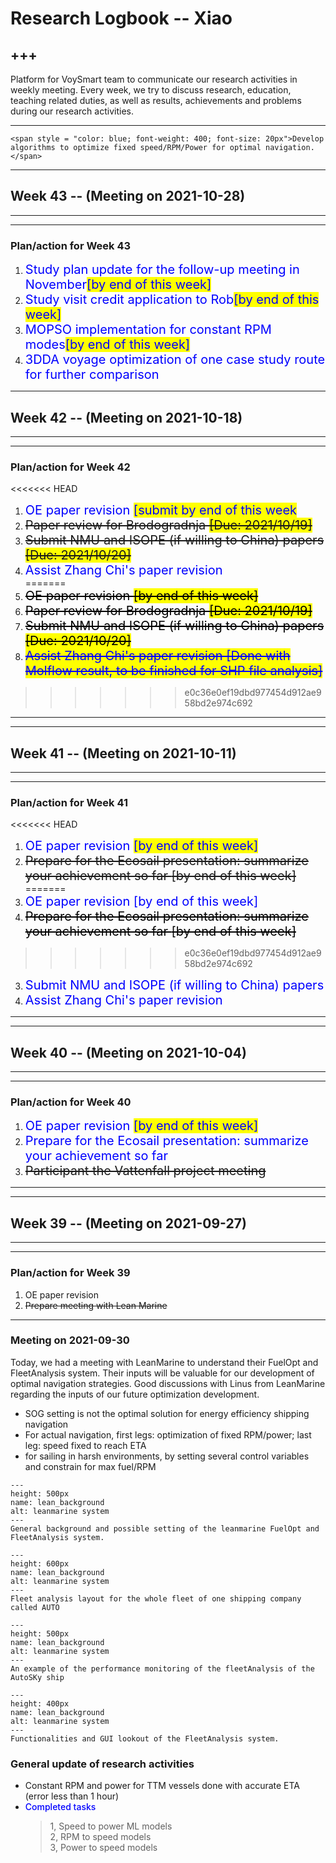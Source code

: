 # Research Logbook -- Xiao

+++
---
Platform for VoySmart team to communicate our research activities in weekly meeting. Every week, we try to discuss research, education, teaching related duties, as well as results, achievements and problems during our research activities.

---

```{admonition}  <span style = "color: blue; font-weight: 600; font-size: 25px">Urgent duties</span>
<span style = "color: blue; font-weight: 400; font-size: 20px">Develop algorithms to optimize fixed speed/RPM/Power for optimal navigation.</span>
```

***
## Week 43 -- (Meeting on 2021-10-28)
---
***

### Plan/action for Week 43
1. <span style = "font-weight: 400; font-size: 20px; color: blue">Study plan update for the follow-up meeting in November<span style = "background: yellow">[by end of this week]<br /> </span></span>
2. <span style = "font-weight: 400; font-size: 20px; color: blue">Study visit credit application to Rob<span style = "background: yellow">[by end of this week]<br /> </span></span>
3. <span style = "font-weight: 400; font-size: 20px; color: blue">MOPSO implementation for constant RPM modes<span style = "background: yellow">[by end of this week]<br /> </span></span>
4. <span style = "font-weight: 400; font-size: 20px; color: blue">3DDA voyage optimization of one case study route for further comparison<br /> </span></span>

***
## Week 42 -- (Meeting on 2021-10-18)
---
***

### Plan/action for Week 42
<<<<<<< HEAD
1. <span style = "font-weight: 400; font-size: 20px; color: blue">OE paper revision<span style = "background: yello"> <span style = "background: yellow">[submit by end of this week<br /> </span></span>
2. <span style = "font-weight: 400; font-size: 20px"><strike>Paper review for Brodogradnja <span style = "background: yellow"> [Due: 2021/10/19] </strike><br /></span></span>
3. <span style = "font-weight: 400; font-size: 20px"><strike>Submit NMU and ISOPE (if willing to China) papers <span style = "background: yellow">[Due: 2021/10/20]</strike> <br /></span></span>
4. <span style = "font-weight: 400; font-size: 20px; color: blue">Assist Zhang Chi's paper revision <br /></span>
=======
1. <span style = "font-weight: 400; font-size: 20px; color: black"><strike>OE paper revision <span style = "background: yellow">[by end of this week]</strike><br /> </span></span>
2. <span style = "font-weight: 400; font-size: 20px; color: black"><strike>Paper review for Brodogradnja <span style = "background: yellow">[Due: 2021/10/19]</strike> <br /></span>
3. <span style = "font-weight: 400; font-size: 20px; color: black"><strike>Submit NMU and ISOPE (if willing to China) papers <span style = "background: yellow">[Due: 2021/10/20]</strike> <br /></span>
4. <span style = "font-weight: 400; font-size: 20px; color: blue"><strike><span style = "background: yellow">Assist Zhang Chi's paper revision [Done with Molflow result, to be finished for SHP file analysis]</strike> <br /></span>
>>>>>>> e0c36e0ef19dbd977454d912ae958bd2e974c692
---

***
## Week 41 -- (Meeting on 2021-10-11)
---
***

### Plan/action for Week 41
    
<<<<<<< HEAD
1. <span style = "font-weight: 400; font-size: 20px; color: blue">OE paper revision <span style = "background: yellow">[by end of this week]<br /> </span></span>
2. <span style = "font-weight: 400; font-size: 20px"><strike>Prepare for the Ecosail presentation: summarize your achievement so far <span style = "background: Done">[by end of this week]</strike></span> <br /></span>
=======
1. <span style = "font-weight: 400; font-size: 20px; color: blue">OE paper revision <span style = "background: Done">[by end of this week]<br /> </span></span>
2. <span style = "font-weight: 400; font-size: 20px; color: black"><strike>Prepare for the Ecosail presentation: summarize your achievement so far <span style = "background: Done">[by end of this week]</strike></span> <br /></span>
>>>>>>> e0c36e0ef19dbd977454d912ae958bd2e974c692
3. <span style = "font-weight: 400; font-size: 20px; color: blue">Submit NMU and ISOPE (if willing to China) papers <br /></span>
4. <span style = "font-weight: 400; font-size: 20px; color: blue">Assist Zhang Chi's paper revision <br /></span>

---
    




***
## Week 40 -- (Meeting on 2021-10-04)
---
***

### Plan/action for Week 40
    
1. <span style = "font-weight: 400; font-size: 20px; color: blue">OE paper revision <span style = "background: yellow">[by end of this week]<br /> </span></span>
2. <span style = "font-weight: 400; font-size: 20px; color: blue">Prepare for the Ecosail presentation: summarize your achievement so far <br /></span>
3. <span style = "font-weight: 400; font-size: 20px"><strike>Participant the Vattenfall project meeting</strike> <br /></span>

---
    


***
## Week 39 -- (Meeting on 2021-09-27)
---
***

### Plan/action for Week 39
    
1. OE paper revision <br /> 
2. <strike>Prepare meeting with Lean Marine <br /></strike>


---
    
    
### Meeting on 2021-09-30
Today, we had a meeting with LeanMarine to understand their FuelOpt and FleetAnalysis system. Their inputs will be valuable for our development of optimal navigation strategies. Good discussions with Linus from LeanMarine regarding the inputs of our future optimization development.
- SOG setting is not the optimal solution for energy efficiency shipping navigation
- For actual navigation, first legs: optimization of fixed RPM/power; last leg: speed fixed to reach ETA
- for sailing in harsh environments, by setting several control variables and constrain for max fuel/RPM 

```{figure} ./images/leanmarine210930/leanmarine_background.png 
---
height: 500px
name: lean_background
alt: leanmarine system
---
General background and possible setting of the leanmarine FuelOpt and FleetAnalysis system.
```



```{figure} ./images/leanmarine210930/leanmarine_fleetanalysis.png 
---
height: 600px
name: lean_background
alt: leanmarine system
---
Fleet analysis layout for the whole fleet of one shipping company called AUTO
```


```{figure} ./images/leanmarine210930/leanmarine_auto.png 
---
height: 500px
name: lean_background
alt: leanmarine system
---
An example of the performance monitoring of the fleetAnalysis of the AutoSKy ship
```


```{figure} ./images/leanmarine210930/leanmarine_data.png 
---
height: 400px
name: lean_background
alt: leanmarine system
---
Functionalities and GUI lookout of the FleetAnalysis system.
```



### General update of research activities

* Constant RPM and power for TTM vessels done with accurate ETA (error less than 1 hour)
* <span style = "color: blue; font-weight: 500">Completed tasks</span>
    > 1, Speed to power ML models <br />
    > 2, RPM to speed models <br />
    > 3, Power to speed models <br />
